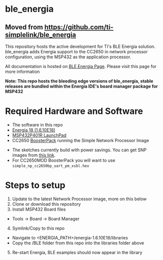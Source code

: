ble_energia
===========
## Moved from https://github.com/ti-simplelink/ble_energia

This repository hosts the active development for TI's BLE Energia solution. ble_energia adds Energia support to the CC2650 in network processor configuration, using the MSP432 as the application processor.

All documentation is hosted on [BLE Energia Page](http://energia.nu/reference/BLE/). Please visit this page for more information

**Note: This repo hosts the bleeding edge versions of ble_energia, stable releases are bundled within the Energia IDE's board manager package for MSP432**

Required Hardware and Software
==============================

* The software in this repo
* [Energia 18 (1.6.10E18)](http://energia.nu/download/)
* [MSP432P401R LaunchPad](http://www.ti.com/tool/msp-exp432p401r)
* CC2650 [BoosterPack](http://www.ti.com/tool/boostxl-cc2650ma) running the Simple Network Processor Image
 - The sketches currently build with power savings. You can get SNP images from [this link](http://software-dl.ti.com/dsps/forms/self_cert_export.html?prod_no=ble_2_02_simple_np_setup.exe&ref_url=http://software-dl.ti.com/lprf/BLE-Simple-Network-Processor-Hex-Files).
 - For CC2650MOD BoosterPack you will want to use `simple_np_cc2650bp_uart_pm_xsbl.hex`

Steps to setup
==============

1. Update to the latest Network Processor image, more on this below
2. Clone or download this repository
3. Install MSP432 Board files
 * Tools -> Board -> Board Manager
4. Symlink/Copy to this repo
 * Navigate to <ENERGIA_PATH>/energia-1.6.10E18/libraries
 * Copy the /BLE folder from this repo into the libraries folder above
5. Re-start Energia, BLE examples should now appear in the library

